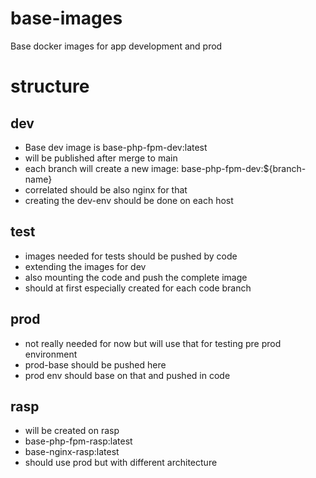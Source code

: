 # base-images
Base docker images for app development and prod

# structure
## dev
- Base dev image is base-php-fpm-dev:latest
- will be published after merge to main
- each branch will create a new image: base-php-fpm-dev:${branch-name}
- correlated should be also nginx for that
- creating the dev-env should be done on each host
## test
- images needed for tests should be pushed by code
- extending the images for dev
- also mounting the code and push the complete image
- should at first especially created for each code branch
## prod
- not really needed for now but will use that for testing pre prod environment
- prod-base should be pushed here
- prod env should base on that and pushed in code
## rasp
- will be created on rasp
- base-php-fpm-rasp:latest
- base-nginx-rasp:latest
- should use prod but with different architecture
